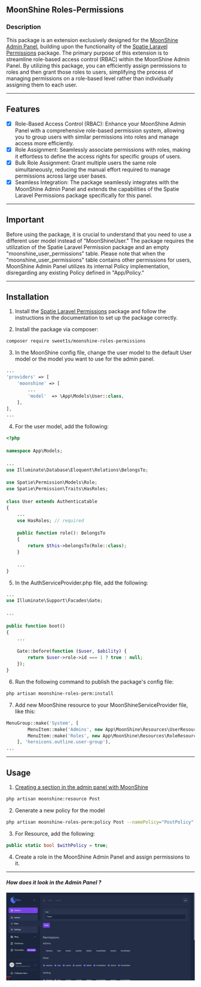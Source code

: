## MoonShine Roles-Permissions

### Description

This package is an extension exclusively designed for the [MoonShine Admin Panel](https://github.com/moonshine-software/moonshine), building upon the functionality of the [Spatie Laravel Permissions](https://github.com/spatie/laravel-permission) package. The primary purpose of this extension is to streamline role-based access control (RBAC) within the MoonShine Admin Panel. By utilizing this package, you can efficiently assign permissions to roles and then grant those roles to users, simplifying the process of managing permissions on a role-based level rather than individually assigning them to each user.

---

## Features

- [x] Role-Based Access Control (RBAC): Enhance your MoonShine Admin Panel with a comprehensive role-based permission system, allowing you to group users with similar permissions into roles and manage access more efficiently.
- [x] Role Assignment: Seamlessly associate permissions with roles, making it effortless to define the access rights for specific groups of users.
- [X] Bulk Role Assignment: Grant multiple users the same role simultaneously, reducing the manual effort required to manage permissions across large user bases.
- [x] Seamless Integration: The package seamlessly integrates with the MoonShine Admin Panel and extends the capabilities of the Spatie Laravel Permissions package specifically for this panel.

---

## Important

Before using the package, it is crucial to understand that you need to use a different user model instead of "MoonShineUser." The package requires the utilization of the Spatie Laravel Permission package and an empty "moonshine_user_permissions" table. Please note that when the "moonshine_user_permissions" table contains other permissions for users, MoonShine Admin Panel utilizes its internal Policy implementation, disregarding any existing Policy defined in "App/Policy."

---

## Installation

1. Install the [Spatie Laravel Permissions](https://github.com/spatie/laravel-permission) package and follow the instructions in the documentation to set up the package correctly.

2. Install the package via composer:

```bash
composer require sweet1s/moonshine-roles-permissions
```
3. In the MoonShine config file, change the user model to the default User model or the model you want to use for the admin panel.

```PHP
...
'providers' => [
    'moonshine' => [
        ...
        'model'  => \App\Models\User::class,
    ],
],
...
```
4. For the user model, add the following:

```PHP
<?php

namespace App\Models;

...
use Illuminate\Database\Eloquent\Relations\BelongsTo;

use Spatie\Permission\Models\Role;
use Spatie\Permission\Traits\HasRoles;

class User extends Authenticatable
{
    ...
    use HasRoles; // required

    public function role(): BelongsTo
    {
        return $this->belongsTo(Role::class);
    }

    ...
}
```

5. In the AuthServiceProvider.php file, add the following:

```PHP
...
use Illuminate\Support\Facades\Gate;

...

public function boot()
{
    ...

    Gate::before(function ($user, $ability) {
        return $user->role->id === 1 ? true : null;
    });
}
```

6. Run the following command to publish the package's config file:

```bash
php artisan moonshine-roles-perm:install
```

7. Add new MoonShine resource to your MoonShineServiceProvider file, like this:

```PHP
MenuGroup::make('System', [
        MenuItem::make('Admins', new App\MoonShine\Resources\UserResource(), 'heroicons.outline.users'),
        MenuItem::make('Roles', new App\MoonShine\Resources\RoleResource(), 'heroicons.outline.shield-exclamation'),
    ], 'heroicons.outline.user-group'),
...
```
---
## Usage

1. [Creating a section in the admin panel with MoonShine](https://moonshine.cutcode.dev/section/resources-index?change-moonshine-locale=en)
```bash
php artisan moonshine:resource Post
```
2. Generate a new policy for the model
```bash
php artisan moonshine-roles-perm:policy Post --namePolicy="PostPolicy"
```
3. For Resource, add the following:

```PHP
public static bool $withPolicy = true;
```
4. Create a role in the MoonShine Admin Panel and assign permissions to it.

---

#### _How does it look in the Admin Panel ?_
![How does it look in the Admin Panel](./.docs/images/how-look-role.jpg)
